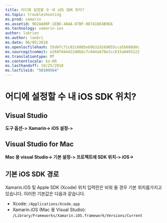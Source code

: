 ```yaml
---
title: 어디에 설정할 수 내 iOS SDK 위치?
ms.topic: troubleshooting
ms.prod: xamarin
ms.assetid: 9D2AA00F-1EBD-40AA-87BF-0D7418E4B9EA
ms.technology: xamarin-ios
author: lobrien
ms.author: laobri
ms.date: 06/05/2018
ms.openlocfilehash: 55d6fc71c82c6005eb9b32d169055cca5b688d0c
ms.sourcegitcommit: e268fd44422d0bbc7c944a678e2cc633a0493122
ms.translationtype: MT
ms.contentlocale: ko-KR
ms.lasthandoff: 10/25/2018
ms.locfileid: "50109564"
---
```

# <a name="where-can-i-set-my-ios-sdk-locations"></a>어디에 설정할 수 내 iOS SDK 위치?

## <a name="visual-studio"></a>Visual Studio

**도구 옵션-> Xamarin-> iOS 설정->**

## <a name="visual-studio-for-mac"></a>Visual Studio for Mac

**Mac 용 visual Studio-> 기본 설정-> 프로젝트에 SDK 위치-> iOS->**

## <a name="default-ios-sdk-paths"></a>기본 iOS SDK 경로

Xamarin.iOS 및 Apple SDK (Xcode) 위치 입력란은 비워 둘 경우 기본 위치를가지고 있습니다. 이러한 기본값은 다음과 같습니다.

- Xcode: `/Applications/Xcode.app`
- Xamarin.iOS (Mac 용 Visual Studio): `/Library/Frameworks/Xamarin.iOS.framework/Versions/Current`

